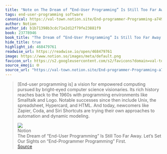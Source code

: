 ```yaml
---
title: "Note on The Dream of “End-User Programming” Is Still Too Far Away. Let’s Set Our Sights on “End-Programmer Programming” First. via Notion"
tags: end-user-programming software
canonical: https://val-town.notion.site/End-programmer-Programming-a749beb4a9b143f2990f575fb7e59b33
author: Notion
author_id: b1b71398b3cdc71e2d12f79fe23881f9
book: 23778946
book_title: "The Dream of “End-User Programming” Is Still Too Far Away. Let’s Set Our Sights on “End-Programmer Programming” First."
hide_title: true
highlight_id: 468479761
readwise_url: https://readwise.io/open/468479761
image: https://www.notion.so/images/meta/default.png
favicon_url: https://s2.googleusercontent.com/s2/favicons?domain=val-town.notion.site
source_emoji: 🌐
source_url: "https://val-town.notion.site/End-programmer-Programming-a749beb4a9b143f2990f575fb7e59b33#:~:text=,and%20dynamic%20modeling."
---
```


> [End-user programming is] a vision for empowered computing pursued by bright-eyed computer science visionaries. Its rich history reaches back to the 1960s with programming environments like Smalltalk and Logo. Notable successes since then include Unix, the spreadsheet, Hypercard, and HTML. And today, newcomers like Zapier, Coda, and Siri Shortcuts are trying their own approaches to automation and dynamic modeling.
> <div class="quoteback-footer"><div class="quoteback-avatar"><img class="mini-favicon" src="https://s2.googleusercontent.com/s2/favicons?domain=val-town.notion.site"></div><div class="quoteback-metadata"><div class="metadata-inner"><span style="display:none">FROM:</span><div aria-label="Notion" class="quoteback-author"> Notion</div><div aria-label="The Dream of “End-User Programming” Is Still Too Far Away. Let’s Set Our Sights on “End-Programmer Programming” First." class="quoteback-title"> The Dream of “End-User Programming” Is Still Too Far Away. Let’s Set Our Sights on “End-Programmer Programming” First.</div></div></div><div class="quoteback-backlink"><a target="_blank" aria-label="go to the full text of this quotation" rel="noopener" href="https://val-town.notion.site/End-programmer-Programming-a749beb4a9b143f2990f575fb7e59b33#:~:text=,and%20dynamic%20modeling." class="quoteback-arrow"> Source</a></div></div>